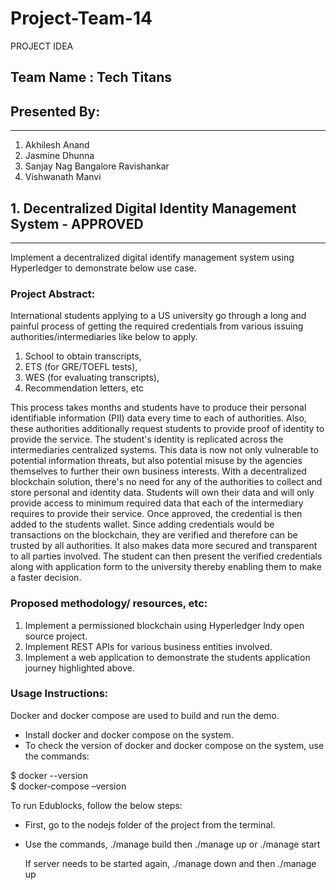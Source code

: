 # Project-Team-14
PROJECT IDEA

## Team Name : Tech Titans

## Presented By: 
--------------
1. Akhilesh Anand 
2. Jasmine Dhunna 
3. Sanjay Nag Bangalore Ravishankar
4. Vishwanath Manvi
                                                      
## 1. Decentralized Digital Identity Management System - APPROVED
--------------------------------
Implement a decentralized digital identify management system using Hyperledger to demonstrate below use case.

### Project Abstract:

International students applying to a US university go through a long and painful process of getting the required credentials from various issuing authorities/intermediaries like below to apply.

1. School to obtain transcripts,
2. ETS (for GRE/TOEFL tests), 
3. WES (for evaluating transcripts), 
4. Recommendation letters, etc 

This process takes months and students have to produce their personal identifiable information (PII) data every time to each of authorities. Also, these authorities additionally request students to provide proof of identity to provide the service. The student's identity is replicated across the intermediaries centralized systems. This data is now not only vulnerable to potential information threats, but also potential misuse by the agencies themselves to further their own business interests. With a decentralized blockchain solution, there's no need for any of the authorities to collect and store personal and identity data. Students will own their data and will only provide access to minimum required data that each of the intermediary requires to provide their service. Once approved, the credential is then added to the students wallet. Since adding credentials would be transactions on the blockchain, they are verified and therefore can be trusted by all authorities. It also makes data more secured and transparent to all parties involved. The student can then present the verified credentials along with application form to the university thereby enabling them to make a faster decision.

### Proposed methodology/ resources, etc:
1. Implement a permissioned blockchain using Hyperledger Indy open source project. 
2. Implement REST APIs for various business entities involved.
3. Implement a web application to demonstrate the students application journey highlighted above.

### Usage Instructions:
Docker and docker compose are used to build and run the demo.

- Install docker and docker compose on the system.
- To check the version of docker and docker compose on the system, use the commands:

$ docker --version  
$ docker-compose –version

To run Edublocks, follow the below steps:

- First, go to the nodejs folder of the project from the terminal.
- Use the commands,
   ./manage build 
   then ./manage up or ./manage start
   
  If server needs to be started again,
  ./manage down 
  and then ./manage up
